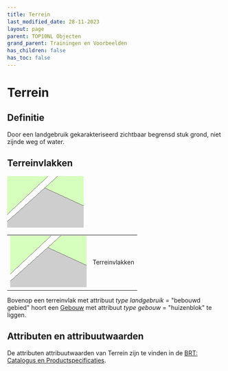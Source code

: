 ```yaml
---
title: Terrein
last_modified_date: 28-11-2023
layout: page
parent: TOP10NL Objecten
grand_parent: Trainingen en Voorbeelden
has_children: false
has_toc: false
---
```


Terrein
=======

## Definitie

Door een landgebruik gekarakteriseerd zichtbaar begrensd stuk grond, niet zijnde weg of water.

## Terreinvlakken

![](images/Info_terreinvlakken.png)

|     |     |
| --- | --- |
| ![](images/Info_terreinvlakken.png) | Terreinvlakken |

Bovenop een terreinvlak met attribuut _type landgebruik_ = "bebouwd gebied" hoort een [Gebouw](Gebouw.html) met attribuut _type gebouw_ = "huizenblok" te liggen.

## Attributen en attribuutwaarden

De attributen attribuutwaarden van Terrein zijn te vinden in de [BRT: Catalogus en Productspecificaties](https://kadaster.github.io/imbrt/#55-terrein).
